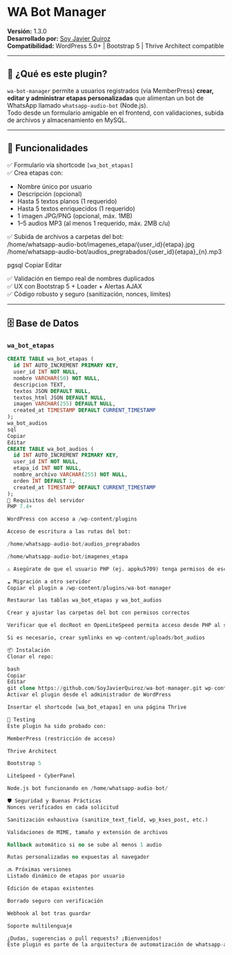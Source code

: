 # WA Bot Manager

**Versión:** 1.3.0  
**Desarrollado por:** [Soy Javier Quiroz](https://github.com/SoyJavierQuiroz)  
**Compatibilidad:** WordPress 5.0+ | Bootstrap 5 | Thrive Architect compatible

---

## 🧩 ¿Qué es este plugin?

`wa-bot-manager` permite a usuarios registrados (vía MemberPress) **crear, editar y administrar etapas personalizadas** que alimentan un bot de WhatsApp llamado `whatsapp-audio-bot` (Node.js).  
Todo desde un formulario amigable en el frontend, con validaciones, subida de archivos y almacenamiento en MySQL.

---

## 🚀 Funcionalidades

✅ Formulario vía shortcode `[wa_bot_etapas]`  
✅ Crea etapas con:
- Nombre único por usuario
- Descripción (opcional)
- Hasta 5 textos planos (1 requerido)
- Hasta 5 textos enriquecidos (1 requerido)
- 1 imagen JPG/PNG (opcional, máx. 1MB)
- 1–5 audios MP3 (al menos 1 requerido, máx. 2MB c/u)

✅ Subida de archivos a carpetas del bot:  
/home/whatsapp-audio-bot/imagenes_etapa/{user_id}{etapa}.jpg
/home/whatsapp-audio-bot/audios_pregrabados/{user_id}{etapa}_{n}.mp3

pgsql
Copiar
Editar

✅ Validación en tiempo real de nombres duplicados  
✅ UX con Bootstrap 5 + Loader + Alertas AJAX  
✅ Código robusto y seguro (sanitización, nonces, límites)

---

## 🗄️ Base de Datos

### `wa_bot_etapas`
```sql
CREATE TABLE wa_bot_etapas (
  id INT AUTO_INCREMENT PRIMARY KEY,
  user_id INT NOT NULL,
  nombre VARCHAR(50) NOT NULL,
  descripcion TEXT,
  textos JSON DEFAULT NULL,
  textos_html JSON DEFAULT NULL,
  imagen VARCHAR(255) DEFAULT NULL,
  created_at TIMESTAMP DEFAULT CURRENT_TIMESTAMP
);
wa_bot_audios
sql
Copiar
Editar
CREATE TABLE wa_bot_audios (
  id INT AUTO_INCREMENT PRIMARY KEY,
  user_id INT NOT NULL,
  etapa_id INT NOT NULL,
  nombre_archivo VARCHAR(255) NOT NULL,
  orden INT DEFAULT 1,
  created_at TIMESTAMP DEFAULT CURRENT_TIMESTAMP
);
🔧 Requisitos del servidor
PHP 7.4+

WordPress con acceso a /wp-content/plugins

Acceso de escritura a las rutas del bot:

/home/whatsapp-audio-bot/audios_pregrabados

/home/whatsapp-audio-bot/imagenes_etapa

⚠️ Asegúrate de que el usuario PHP (ej. appku5709) tenga permisos de escritura en esas carpetas.

☁️ Migración a otro servidor
Copiar el plugin a /wp-content/plugins/wa-bot-manager

Restaurar las tablas wa_bot_etapas y wa_bot_audios

Crear y ajustar las carpetas del bot con permisos correctos

Verificar que el docRoot en OpenLiteSpeed permita acceso desde PHP al sistema de archivos

Si es necesario, crear symlinks en wp-content/uploads/bot_audios

📦 Instalación
Clonar el repo:

bash
Copiar
Editar
git clone https://github.com/SoyJavierQuiroz/wa-bot-manager.git wp-content/plugins/wa-bot-manager
Activar el plugin desde el administrador de WordPress

Insertar el shortcode [wa_bot_etapas] en una página Thrive

🧪 Testing
Este plugin ha sido probado con:

MemberPress (restricción de acceso)

Thrive Architect

Bootstrap 5

LiteSpeed + CyberPanel

Node.js bot funcionando en /home/whatsapp-audio-bot/

🛡️ Seguridad y Buenas Prácticas
Nonces verificados en cada solicitud

Sanitización exhaustiva (sanitize_text_field, wp_kses_post, etc.)

Validaciones de MIME, tamaño y extensión de archivos

Rollback automático si no se sube al menos 1 audio

Rutas personalizadas no expuestas al navegador

🔜 Próximas versiones
Listado dinámico de etapas por usuario

Edición de etapas existentes

Borrado seguro con verificación

Webhook al bot tras guardar

Soporte multilenguaje

¿Dudas, sugerencias o pull requests? ¡Bienvenidos!
Este plugin es parte de la arquitectura de automatización de whatsapp-audio-bot.
